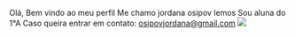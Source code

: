 Olá, Bem vindo ao meu perfil
Me chamo jordana osipov lemos
Sou aluna do 1°A
Caso queira entrar em contato: osipovjordana@gmail.com
![](https://cdn.dicionariopopular.com/imagens/boo-dormindo.gif)
